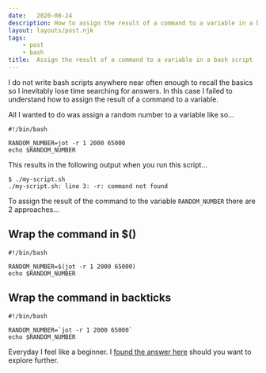 ```yaml
---
date:   2020-08-24
description: How to assign the result of a command to a variable in a bash script. 
layout: layouts/post.njk
tags:
    - post
    - bash
title:  Assign the result of a command to a variable in a bash script
---
```


I do not write bash scripts anywhere near often enough to recall the basics so I inevitably lose time searching for answers. In this case I failed to understand how to assign the result of a command to a variable.

All I wanted to do was assign a random number to a variable like so...

```shell
#!/bin/bash

RANDOM_NUMBER=jot -r 1 2000 65000
echo $RANDOM_NUMBER
```

This results in the following output when you run this script...

```shell
$ ./my-script.sh
./my-script.sh: line 3: -r: command not found
```

To assign the result of the command to the variable `RANDOM_NUMBER` there are 2 approaches...

## Wrap the command in $()

```shell
#!/bin/bash

RANDOM_NUMBER=$(jot -r 1 2000 65000)
echo $RANDOM_NUMBER
```

## Wrap the command in backticks

```shell
#!/bin/bash

RANDOM_NUMBER=`jot -r 1 2000 65000`
echo $RANDOM_NUMBER
```

Everyday I feel like a beginner. I [found the answer here](https://www.cyberciti.biz/faq/unix-linux-bsd-appleosx-bash-assign-variable-command-output/) should you want to explore further.